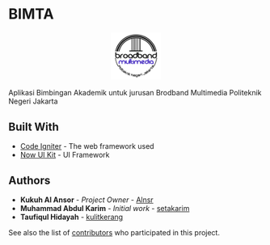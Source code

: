 # BIMTA

<center><img src="/assets/img/logokelas.png" alt="Bimta" title="Bimta" width="100" height="auto" /></center>

Aplikasi Bimbingan Akademik untuk jurusan Brodband Multimedia
Politeknik Negeri Jakarta

## Built With
- [Code Igniter](https://codeigniter.com/) - The web framework used
- [Now UI Kit](https://demos.creative-tim.com/now-ui-kit/index.html) - UI Framework

## Authors

- **Kukuh Al Ansor** - _Project Owner_ - [Alnsr](https://github.com/Alnsr)
- **Muhammad Abdul Karim** - _Initial work_ - [setakarim](https://github.com/setakarim)
- **Taufiqul Hidayah** - [kulitkerang](https://github.com/kulitkerang)

See also the list of [contributors](https://github.com/setakarim/bimta/contributors) who participated in this project.